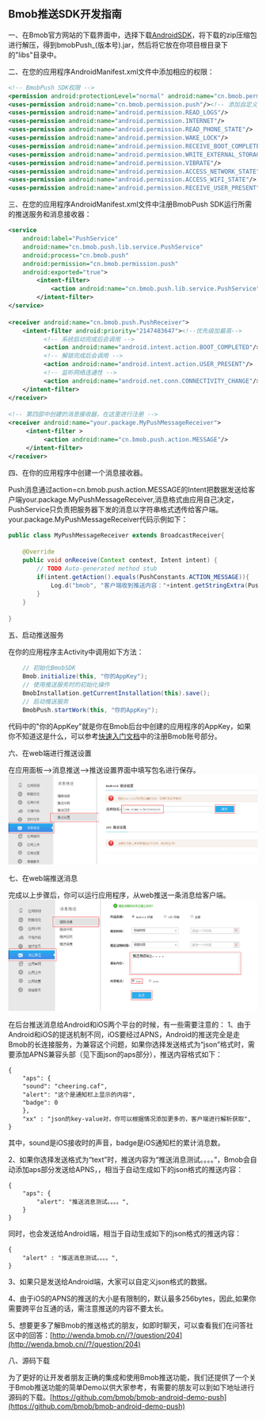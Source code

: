 ## Bmob推送SDK开发指南

一、在Bmob官方网站的下载界面中，选择下载[AndroidSDK](http://www.bmob.cn/site/sdk "Android SDK下载")，将下载的zip压缩包进行解压，得到bmobPush_(版本号).jar，然后将它放在你项目根目录下的"libs"目录中。

二、在您的应用程序AndroidManifest.xml文件中添加相应的权限：
```xml
<!-- BmobPush SDK权限 -->
<permission android:protectionLevel="normal" android:name="cn.bmob.permission.push"></permission>
<uses-permission android:name="cn.bmob.permission.push"/><!-- 添加自定义的权限-->
<uses-permission android:name="android.permission.READ_LOGS"/>
<uses-permission android:name="android.permission.INTERNET"/>
<uses-permission android:name="android.permission.READ_PHONE_STATE"/>
<uses-permission android:name="android.permission.WAKE_LOCK"/>
<uses-permission android:name="android.permission.RECEIVE_BOOT_COMPLETED"/>	
<uses-permission android:name="android.permission.WRITE_EXTERNAL_STORAGE"/>
<uses-permission android:name="android.permission.VIBRATE"/>
<uses-permission android:name="android.permission.ACCESS_NETWORK_STATE"/>
<uses-permission android:name="android.permission.ACCESS_WIFI_STATE"/>
<uses-permission android:name="android.permission.RECEIVE_USER_PRESENT"/>
```

三、在您的应用程序AndroidManifest.xml文件中注册BmobPush SDK运行所需的推送服务和消息接收器：
```xml
<service
   	android:label="PushService"
    android:name="cn.bmob.push.lib.service.PushService"
    android:process="cn.bmob.push"
    android:permission="cn.bmob.permission.push"
    android:exported="true">
        <intent-filter>
            <action android:name="cn.bmob.push.lib.service.PushService"/>
        </intent-filter>
</service>
        
<receiver android:name="cn.bmob.push.PushReceiver">
    <intent-filter android:priority="2147483647"><!--优先级加最高-->
          <!-- 系统启动完成后会调用 -->
          <action android:name="android.intent.action.BOOT_COMPLETED"/>               
          <!-- 解锁完成后会调用 -->
          <action android:name="android.intent.action.USER_PRESENT"/>
          <!-- 监听网络连通性 -->
          <action android:name="android.net.conn.CONNECTIVITY_CHANGE"/>               
    </intent-filter>
</receiver>

<!-- 第四部中创建的消息接收器，在这里进行注册 -->
<receiver android:name="your.package.MyPushMessageReceiver">
     <intent-filter >
          <action android:name="cn.bmob.push.action.MESSAGE"/>
     </intent-filter>
</receiver>
```

四、在你的应用程序中创建一个消息接收器。

Push消息通过action=cn.bmob.push.action.MESSAGE的Intent把数据发送给客户端your.package.MyPushMessageReceiver,消息格式由应用自己决定，PushService只负责把服务器下发的消息以字符串格式透传给客户端。
your.package.MyPushMessageReceiver代码示例如下：
```java
public class MyPushMessageReceiver extends BroadcastReceiver{

	@Override
	public void onReceive(Context context, Intent intent) {
		// TODO Auto-generated method stub
		if(intent.getAction().equals(PushConstants.ACTION_MESSAGE)){
			Log.d("bmob", "客户端收到推送内容："+intent.getStringExtra(PushConstants.EXTRA_PUSH_MESSAGE_STRING));
		}
	}
	
}
```

五、启动推送服务

在你的应用程序主Activity中调用如下方法：
```java
	// 初始化BmobSDK
	Bmob.initialize(this, "你的AppKey");
	// 使用推送服务时的初始化操作
	BmobInstallation.getCurrentInstallation(this).save();
	// 启动推送服务
	BmobPush.startWork(this, "你的AppKey");
```
代码中的"你的AppKey"就是你在Bmob后台中创建的应用程序的AppKey，如果你不知道这是什么，可以参考[快速入门文档](http://docs.bmob.cn/android/faststart/index.html?menukey=fast_start&key=start_android "Android快速入门")中的注册Bmob账号部分。


六、在web端进行推送设置

在应用面板-->消息推送-->推送设置界面中填写包名进行保存。
![](image/setting.jpg)

七、在web端推送消息

完成以上步骤后，你可以运行应用程序，从web推送一条消息给客户端。
![](image/pushmsg.jpg)

在后台推送消息给Android和iOS两个平台的时候，有一些需要注意的：
1、由于Android和iOS的提送机制不同，iOS要经过APNS，Android的推送完全是走Bmob的长连接服务，为兼容这个问题，如果你选择发送格式为“json”格式时，需要添加APNS兼容头部（见下面json的aps部分），推送内容格式如下：

```
{
	"aps": {
	"sound": "cheering.caf", 
	"alert": "这个是通知栏上显示的内容", 
	"badge": 0 
	}, 
	"xx" : "json的key-value对，你可以根据情况添加更多的，客户端进行解析获取", 
}
```

其中，sound是iOS接收时的声音，badge是iOS通知栏的累计消息数。

2、如果你选择发送格式为“text”时，推送内容为“推送消息测试。。。。”，Bmob会自动添加aps部分发送给APNS，，相当于自动生成如下的json格式的推送内容：

```
{
	"aps": {
		"alert": "推送消息测试。。。。", 
	}
}
```
同时，也会发送给Android端，相当于自动生成如下的json格式的推送内容：

```
{
	"alert" : "推送消息测试。。。。", 
}
```

3、如果只是发送给Android端，大家可以自定义json格式的数据。

4、由于iOS的APNS的推送的大小是有限制的，默认最多256bytes，因此,如果你需要跨平台互通的话，需注意推送的内容不要太长。

5、想要更多了解Bmob的推送格式的朋友，如即时聊天，可以查看我们在问答社区中的回答：[http://wenda.bmob.cn//?/question/204](http://wenda.bmob.cn//?/question/204)

八、源码下载

为了更好的让开发者朋友正确的集成和使用Bmob推送功能，我们还提供了一个关于Bmob推送功能的简单Demo以供大家参考，有需要的朋友可以到如下地址进行源码的下载。[https://github.com/bmob/bmob-android-demo-push](https://github.com/bmob/bmob-android-demo-push)